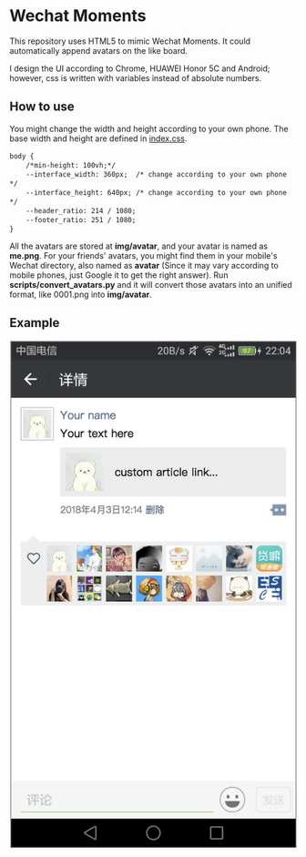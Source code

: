 # Wechat Moments

This repository uses HTML5 to mimic Wechat Moments. It could automatically append avatars on the like board.

I design the UI according to Chrome, HUAWEI Honor 5C and Android; however, css is written with variables instead of absolute numbers.

## How to use
You might change the width and height according to your own phone. The base width and height are defined in [index.css](index.css). 
````
body {
    /*min-height: 100vh;*/
    --interface_width: 360px;  /* change according to your own phone */
    --interface_height: 640px; /* change according to your own phone */
    --header_ratio: 214 / 1080;
    --footer_ratio: 251 / 1080;
}
````
All the avatars are stored at **img/avatar**, and your avatar is named as **me.png**.
For your friends' avatars, you might find them in your mobile's Wechat directory, also named as **avatar** (Since it may vary according to mobile phones, just Google it to get the right answer). Run **scripts/convert_avatars.py** and it will convert those avatars into an unified format, like 0001.png into **img/avatar**.

## Example
![Example](img/example.png)
